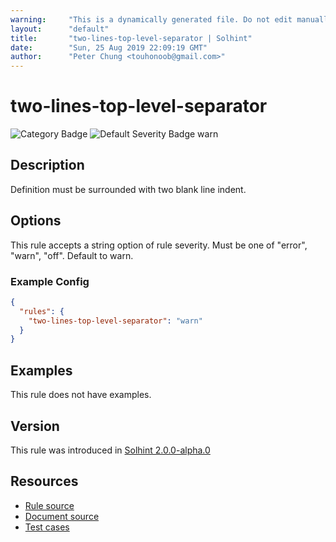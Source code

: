 ```yaml
---
warning:     "This is a dynamically generated file. Do not edit manually."
layout:      "default"
title:       "two-lines-top-level-separator | Solhint"
date:        "Sun, 25 Aug 2019 22:09:19 GMT"
author:      "Peter Chung <touhonoob@gmail.com>"
---
```


# two-lines-top-level-separator
![Category Badge](https://img.shields.io/badge/-Style%20Guide%20Rules-informational)
![Default Severity Badge warn](https://img.shields.io/badge/Default%20Severity-warn-yellow)

## Description
Definition must be surrounded with two blank line indent.

## Options
This rule accepts a string option of rule severity. Must be one of "error", "warn", "off". Default to warn.

### Example Config
```json
{
  "rules": {
    "two-lines-top-level-separator": "warn"
  }
}
```


## Examples
This rule does not have examples.

## Version
This rule was introduced in [Solhint 2.0.0-alpha.0](https://github.com/protofire/solhint/tree/v2.0.0-alpha.0)

## Resources
- [Rule source](https://github.com/protofire/solhint/tree/master/lib/rules/order/two-lines-top-level-separator.js)
- [Document source](https://github.com/protofire/solhint/tree/master/docs/rules/order/two-lines-top-level-separator.md)
- [Test cases](https://github.com/protofire/solhint/tree/master/test/rules/order/two-lines-top-level-separator.js)
